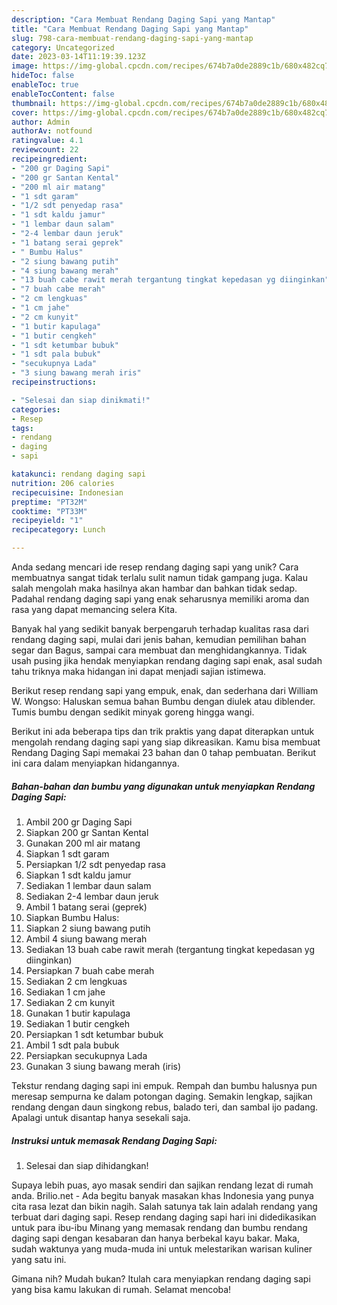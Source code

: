 ```yaml
---
description: "Cara Membuat Rendang Daging Sapi yang Mantap"
title: "Cara Membuat Rendang Daging Sapi yang Mantap"
slug: 798-cara-membuat-rendang-daging-sapi-yang-mantap
category: Uncategorized
date: 2023-03-14T11:19:39.123Z
image: https://img-global.cpcdn.com/recipes/674b7a0de2889c1b/680x482cq70/rendang-daging-sapi-foto-resep-utama.jpg
hideToc: false
enableToc: true
enableTocContent: false
thumbnail: https://img-global.cpcdn.com/recipes/674b7a0de2889c1b/680x482cq70/rendang-daging-sapi-foto-resep-utama.jpg
cover: https://img-global.cpcdn.com/recipes/674b7a0de2889c1b/680x482cq70/rendang-daging-sapi-foto-resep-utama.jpg
author: Admin
authorAv: notfound
ratingvalue: 4.1
reviewcount: 22
recipeingredient:
- "200 gr Daging Sapi"
- "200 gr Santan Kental"
- "200 ml air matang"
- "1 sdt garam"
- "1/2 sdt penyedap rasa"
- "1 sdt kaldu jamur"
- "1 lembar daun salam"
- "2-4 lembar daun jeruk"
- "1 batang serai geprek"
- " Bumbu Halus"
- "2 siung bawang putih"
- "4 siung bawang merah"
- "13 buah cabe rawit merah tergantung tingkat kepedasan yg diinginkan"
- "7 buah cabe merah"
- "2 cm lengkuas"
- "1 cm jahe"
- "2 cm kunyit"
- "1 butir kapulaga"
- "1 butir cengkeh"
- "1 sdt ketumbar bubuk"
- "1 sdt pala bubuk"
- "secukupnya Lada"
- "3 siung bawang merah iris"
recipeinstructions:

- "Selesai dan siap dinikmati!"
categories:
- Resep
tags:
- rendang
- daging
- sapi

katakunci: rendang daging sapi 
nutrition: 206 calories
recipecuisine: Indonesian
preptime: "PT32M"
cooktime: "PT33M"
recipeyield: "1"
recipecategory: Lunch

---
```





Anda sedang mencari ide resep rendang daging sapi yang unik? Cara membuatnya sangat tidak terlalu sulit namun tidak gampang juga. Kalau salah mengolah maka hasilnya akan hambar dan bahkan tidak sedap. Padahal rendang daging sapi yang enak seharusnya memiliki aroma dan rasa yang dapat memancing selera Kita.





Banyak hal yang sedikit banyak berpengaruh terhadap kualitas rasa dari rendang daging sapi, mulai dari jenis bahan, kemudian pemilihan bahan segar dan Bagus, sampai cara membuat dan menghidangkannya. Tidak usah pusing jika hendak menyiapkan rendang daging sapi enak,      asal sudah tahu triknya maka hidangan ini dapat menjadi sajian istimewa.














Berikut resep rendang sapi yang empuk, enak, dan sederhana dari William W. Wongso: Haluskan semua bahan Bumbu dengan diulek atau diblender. Tumis bumbu dengan sedikit minyak goreng hingga wangi.






Berikut ini ada beberapa tips dan trik praktis yang dapat diterapkan untuk mengolah rendang daging sapi yang siap dikreasikan. Kamu bisa membuat Rendang Daging Sapi memakai 23 bahan dan 0 tahap pembuatan. Berikut ini cara dalam menyiapkan hidangannya.

<!--inarticleads1-->

##### Bahan-bahan dan bumbu yang digunakan untuk menyiapkan Rendang Daging Sapi:

1. Ambil 200 gr Daging Sapi
1. Siapkan 200 gr Santan Kental
1. Gunakan 200 ml air matang
1. Siapkan 1 sdt garam
1. Persiapkan 1/2 sdt penyedap rasa
1. Siapkan 1 sdt kaldu jamur
1. Sediakan 1 lembar daun salam
1. Sediakan 2-4 lembar daun jeruk
1. Ambil 1 batang serai (geprek)
1. Siapkan  Bumbu Halus:
1. Siapkan 2 siung bawang putih
1. Ambil 4 siung bawang merah
1. Sediakan 13 buah cabe rawit merah (tergantung tingkat kepedasan yg diinginkan)
1. Persiapkan 7 buah cabe merah
1. Sediakan 2 cm lengkuas
1. Sediakan 1 cm jahe
1. Sediakan 2 cm kunyit
1. Gunakan 1 butir kapulaga
1. Sediakan 1 butir cengkeh
1. Persiapkan 1 sdt ketumbar bubuk
1. Ambil 1 sdt pala bubuk
1. Persiapkan secukupnya Lada
1. Gunakan 3 siung bawang merah (iris)


Tekstur rendang daging sapi ini empuk. Rempah dan bumbu halusnya pun meresap sempurna ke dalam potongan daging. Semakin lengkap, sajikan rendang dengan daun singkong rebus, balado teri, dan sambal ijo padang. Apalagi untuk disantap hanya sesekali saja. 

<!--inarticleads2-->

##### Instruksi untuk memasak Rendang Daging Sapi:


1. Selesai dan siap dihidangkan!

Supaya lebih puas, ayo masak sendiri dan sajikan rendang lezat di rumah anda. Brilio.net - Ada begitu banyak masakan khas Indonesia yang punya cita rasa lezat dan bikin nagih. Salah satunya tak lain adalah rendang yang terbuat dari daging sapi. Resep rendang daging sapi hari ini didedikasikan untuk para ibu-ibu Minang yang memasak rendang dan bumbu rendang daging sapi dengan kesabaran dan hanya berbekal kayu bakar. Maka, sudah waktunya yang muda-muda ini untuk melestarikan warisan kuliner yang satu ini. 

Gimana nih? Mudah bukan? Itulah cara menyiapkan rendang daging sapi yang bisa kamu lakukan di rumah. Selamat mencoba!
